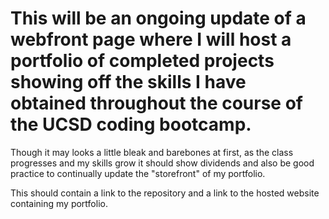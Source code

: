 # This will be an ongoing update of a webfront page where I will host a portfolio of completed projects showing off the skills I have obtained throughout the course of the UCSD coding bootcamp.

Though it may looks a little bleak and barebones at first, as the class progresses and my skills grow it should show dividends and also be good practice to continually update the "storefront" of my portfolio.

This should contain a link to the repository and a link to the hosted website containing my portfolio.
